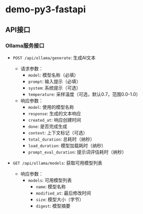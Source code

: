 # demo-py3-fastapi

## API接口

### Ollama服务接口

- `POST /api/ollama/generate`: 生成AI文本
  - 请求参数：
    - `model`: 模型名称（必填）
    - `prompt`: 输入提示（必填）
    - `system`: 系统提示（可选）
    - `temperature`: 采样温度（可选，默认0.7，范围0.0-1.0）
  - 响应参数：
    - `model`: 使用的模型名称
    - `response`: 生成的文本响应
    - `created_at`: 响应创建时间
    - `done`: 是否完成生成
    - `context`: 上下文标记（可选）
    - `total_duration`: 总耗时（纳秒）
    - `load_duration`: 模型加载耗时（纳秒）
    - `prompt_eval_duration`: 提示词评估耗时（纳秒）

- `GET /api/ollama/models`: 获取可用模型列表
  - 响应参数：
    - `models`: 可用模型列表
      - `name`: 模型名称
      - `modified_at`: 最后修改时间
      - `size`: 模型大小（字节）
      - `digest`: 模型摘要
